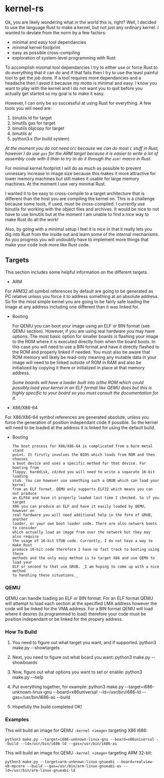 # kernel-rs

 Ok, you are likely wondering what in the world this is, right? Well, I decided
 to use the language Rust to make a kernel, but not just any ordinary kernel. I
 wanted to deviate from the norm by a few factors:

* minimal and easy tool dependancies
* minimal kernel footprint
* easy as possible cross-compiling
* exploration of system-level programming with Rust

To accomplish minimal tool dependancies I try to either use or force Rust to do
everything that it can do and if that fails then I try to use the least painful
tool to get the job done. If a tool requires more dependancies and a headache
then I avoid it because my motto is minimal and easy. I know you want to play
with the kernel and I do not want you to quit before you actually get started so
my goal is to make it easy.

However, I can only be so successful at using Rust for everything. A few tools
you will need are:

  1. binutils ld for target
  2. binutils gas for target
  3. binutils objcopy for target 
  4. binutils ar
  5. python3.x (for build system)

_At the moment you do not need `GCC` because we can do most `C` stuff in Rust, however
I do use `gas` for the ARM target because it is easier to write a lot of assembly code
with it than to try to do it through the `asm!` macro in Rust._

For minimal kernel footprint I will do as much as possible to prevent unnessary
increase in image size because this makes it more attractive for lower memory
machines but still makes it usable for large memory machines. At the moment I
use very minimal Rust.

I wanted it to be easy to cross-compile to a target architecture that is
different than the host you are compiling the kernel on. This is a challenge
because some tools, if used, must be cross-compiled. I currently use binutils
for working with the object files and archives. It would be nice to not have to
use binutils but at the moment I am unable to find a nice way to make Rust do all
the work!

Also, by going with a minimal setup I feel it is nice in that it really lets you
dig into Rust from the inside out and learn some of the internal mechanisms. As
you progress you will undoubtly have to implement more things that make your code
look more like Rust code.

## Targets

This section includes some helpful information on the different targets.

* ARM

 For ARM32 all symbol references by default are going to be generated as PC
 relative unless you force it to address something at an absolute address. So for
 the most simple kernel you are going to be fairly safe loading the image at any
 address including one different than it was linked for.

  * Booting

      For QEMU you can boot your image using an ELF or BIN format (see QEMU section).
      However, if you are using real hardware you may have options. The most basic
      option for smaller boards is flashing your image to the ROM where it is
      executed directly from when the board boots. In this case you will need to use
      a BIN format and have it directly flashed to the ROM and properly linked if 
      needed. You must also be aware that ROM memory will likely be read-only meaning 
      any mutable data in your image will need to be linked outside of ROM in RAM and
      also be initialized by copying it there or initialized in place at that memory
      address.

      _Some boards will have a loader built into a/the ROM which could possibly load
      your kernel in an ELF format like QEMU does but this is highly specific to your 
      board so you must consult the documentation for it._

* X86/X86-64

 For X86/X86-64 symbol references are generated absolute, unless you force the
 generation of position independant code if possible. So the kernel will need to
 be loaded at the address it is linked for using the default build.

  * Booting

        The boot process for X86/X86-64 is complicated from a bare metal stand
        point. It firstly involves the BIOS which loads from ROM and then chooses
        a boot device and uses a specific method for that device. For booting from
        floppy, harddisk, cd/dvd you will need to write a separate 16-bit loading
        stub. You can however use something such a GRUB which can load your kernel
        from an ELF format. QEMU only supports ELF32 which means you can not produce
        an ELF64 and have it properly loaded last time I checked. So if you target
        X86 you can produce an ELF and have it easily loaded by QEMU, however on
        real hardware you will need additional help in the form of GRUB, another
        loader, or your own boot loader code. There are also network boots to consider
        which actually load an image from over the network but they may also require
        the usage of 16-bit STUB code. Currently, I do not have a way to make Rust
        produce 16-bit code therefore I have no fast track to booting using these
        methods and the only easy method is to target X86 and use QEMU to load your
        ELF or second to that use GRUB. _I am hoping to come up with a nice method
        to handling these situations._

### QEMU

 QEMU can handle loading an ELF or BIN format. For an ELF format QEMU will
 attempt to load each section at the specified LMA address however the code will
 be linked for the VMA address. For a BIN format QEMU will load where it desires
 (is programmed to load) therefore your code must be position independant or be
 linked for the propery address.

### How To Build

  1. You need to figure out what target you want, and if supported.
    python3 make.py --showtargets

  2. Next, you need to figure out what board you want:
    python3 make.py --showboards

  3. Now, figure out what options you want to set or enable:
    python3 make.py --help

  4. Put everything together, for example:
    python3 make.py --target=i686-unknown-linux-gnu --board=x86universal --ld=/usr/bin/i686-ld --gas=/usr/bin/i686-as --build

  5. Hopefully the build completed OK!

### Examples

  This will build an image for QEMU `-kernel <image>` targeting X86 i686:

  `python3 make.py --target=i686-unknown-linux-gnu --board=x86universal --build --ld=/usr/bin/i686-ld --gas=/usr/bin/i686-as`

  This will build an image for QEMU `-kernel <image>` targeting ARM 32-bit:

  `python3 make.py --target=arm-unknown-linux-gnueabi --board=realview-eb-mpcore --build --gas=/usr/bin/arm-linux-gnueabi-as --ld=/usr/bin/arm-linux-gnueabi-ld`
